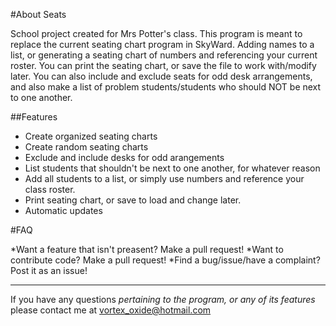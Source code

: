 #About Seats

<p>School project created for Mrs Potter's class. This program is meant to replace the current seating chart program in SkyWard. Adding names to a list, or generating a seating chart of numbers and referencing your current roster. You can print the seating chart, or save the file to work with/modify later. You can also include and exclude seats for odd desk  arrangements, and also make a list of problem students/students who should NOT be next to one another.</p>

##Features

- Create organized seating charts
- Create random seating charts
- Exclude and include desks for odd arangements
- List students that shouldn't be next to one another, for whatever reason
- Add all students to a list, or simply use numbers and reference your class roster.
- Print seating chart, or save to load and change later.
- Automatic updates

#FAQ

*Want a feature that isn't preasent? Make a pull request!
*Want to contribute code? Make a pull request!
*Find a bug/issue/have a complaint? Post it as an issue!

<Hr>

If you have any questions _pertaining to the program, or any of its features_ please contact me at vortex_oxide@hotmail.com
